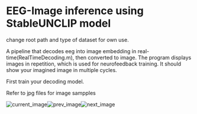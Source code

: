 # EEG-Image inference using StableUNCLIP model


change root path and type of dataset for own use.

A pipeline that decodes eeg into image embedding in real-time(RealTimeDecoding.m), then converted to image. 
The program displays images in repetition, which is used for neurofeedback training. 
It should show your imagined image in multiple cycles. 

First train your decoding model.

Refer to jpg files for image sampples




![current_image](https://github.com/basic0908/StableUNCLIP/assets/100826336/4c6fecf4-e018-433a-9bfa-f8ce75f4a904)![prev_image](https://github.com/basic0908/StableUNCLIP/assets/100826336/a9e96aeb-b022-4020-8cb1-4411cfb05add)![next_image](https://github.com/basic0908/StableUNCLIP/assets/100826336/1dce7f42-c729-4457-b738-ec0950b0baea)




